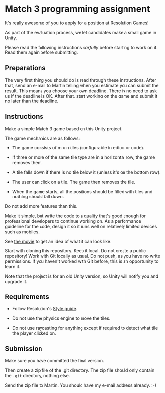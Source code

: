 # Match 3 programming assignment

It's really awesome of you to apply for a position at Resolution Games!

As part of the evaluation process, we let candidates make a small game in Unity.

Please read the following instructions *carfully* before starting to work on it.
Read them again before submitting.

## Preparations

The very first thing you should do is read through these instructions.
After that, send an e-mail to Martin telling when you estimate you can submit the result.
This means you choose your own deadline. There is no need to ask us if the deadline is OK.
After that, start working on the game and submit it no later than the deadline.

## Instructions

Make a simple Match 3 game based on this Unity project.

The game mechanics are as follows:

  * The game consists of m x n tiles (configurable in editor or code).

  * If three or more of the same tile type are in a horizontal row, the game removes them.

  * A tile falls down if there is no tile below it (unless it's on the bottom row).

  * The user can click on a tile. The game then removes the tile.

  * When the game starts, all the positions should be filled with tiles and nothing should fall down.

Do not add more features than this.

Make it simple, but write the code to a quality that's good enough for professional developers to continue working on.
As a performance guideline for the code, design it so it runs well on relatively limited devices such as mobiles.

See [the movie](https://drive.google.com/file/d/0Bwkg9csM9h-BWVhsOWxWM0JMUFU/view?usp=sharing)
to get an idea of what it can look like.

Start with cloning this repository. Keep it local. Do not create a public repository!
Work with Git locally as usual. Do not push, as you have no write permissions.
If you haven't worked with Git before, this is an opportunity to learn it.

Note that the project is for an old Unity version, so Unity will notify you and upgrade it.

## Requirements

  * Follow Resolution's [Style guide](StyleGuide.pdf).

  * Do not use the physics engine to move the tiles.

  * Do not use raycasting for anything except if required to detect what tile the player clicked on.

## Submission

Make sure you have committed the final version.

Then create a zip file of the .git directory.
The zip file should only contain the `.git` directory, nothing else.

Send the zip file to Martin. You should have my e-mail address already. :-)
